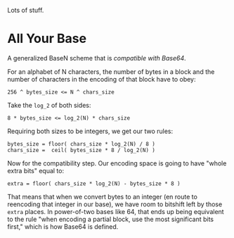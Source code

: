 Lots of stuff.


All Your Base
=============

A generalized BaseN scheme that is *compatible with Base64*.

For an alphabet of N characters, the number of bytes in a block and the
number of characters in the encoding of that block have to obey:

    256 ^ bytes_size <= N ^ chars_size

Take the `log_2` of both sides:

    8 * bytes_size <= log_2(N) * chars_size

Requiring both sizes to be integers, we get our two rules:

    bytes_size = floor( chars_size * log_2(N) / 8 )
    chars_size =  ceil( bytes_size * 8 / log_2(N) )

Now for the compatibility step. Our encoding space is going to have
"whole extra bits" equal to:

    extra = floor( chars_size * log_2(N) - bytes_size * 8 )

That means that when we convert bytes to an integer (en route to
reencoding that integer in our base), we have room to bitshift left by
those `extra` places. In power-of-two bases like 64, that ends up being
equivalent to the rule "when encoding a partial block, use the most
significant bits first," which is how Base64 is defined.
